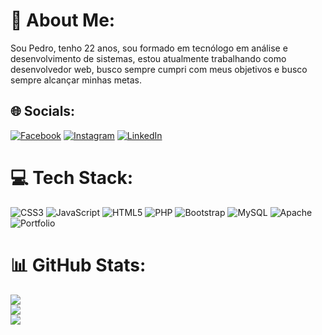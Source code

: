 # 💫 About Me:
Sou Pedro, tenho 22 anos, sou formado em tecnólogo em análise e desenvolvimento de sistemas, estou atualmente trabalhando como desenvolvedor web, busco sempre cumpri com meus objetivos e busco sempre alcançar minhas metas.


## 🌐 Socials:
[![Facebook](https://img.shields.io/badge/Facebook-%231877F2.svg?logo=Facebook&logoColor=white)](https://facebook.com/pedrohenrique.souza.712) [![Instagram](https://img.shields.io/badge/Instagram-%23E4405F.svg?logo=Instagram&logoColor=white)](https://instagram.com/pedrohenrique.souza78) [![LinkedIn](https://img.shields.io/badge/LinkedIn-%230077B5.svg?logo=linkedin&logoColor=white)](https://linkedin.com/in/pedrohenriquesouza-henrique-b67586218) 

# 💻 Tech Stack:
![CSS3](https://img.shields.io/badge/css3-%231572B6.svg?style=for-the-badge&logo=css3&logoColor=white) ![JavaScript](https://img.shields.io/badge/javascript-%23323330.svg?style=for-the-badge&logo=javascript&logoColor=%23F7DF1E) ![HTML5](https://img.shields.io/badge/html5-%23E34F26.svg?style=for-the-badge&logo=html5&logoColor=white) ![PHP](https://img.shields.io/badge/php-%23777BB4.svg?style=for-the-badge&logo=php&logoColor=white) ![Bootstrap](https://img.shields.io/badge/bootstrap-%23563D7C.svg?style=for-the-badge&logo=bootstrap&logoColor=white) ![MySQL](https://img.shields.io/badge/mysql-%2300f.svg?style=for-the-badge&logo=mysql&logoColor=white) ![Apache](https://img.shields.io/badge/apache-%23D42029.svg?style=for-the-badge&logo=apache&logoColor=white) ![Portfolio](https://img.shields.io/badge/Portfolio-%23000000.svg?style=for-the-badge&logo=firefox&logoColor=#FF7139)
# 📊 GitHub Stats:
![](https://github-readme-stats.vercel.app/api?username=Pedrotr45&theme=blue-green&hide_border=false&include_all_commits=false&count_private=false)<br/>
![](https://github-readme-streak-stats.herokuapp.com/?user=Pedrotr45&theme=blue-green&hide_border=false)<br/>
![](https://github-readme-stats.vercel.app/api/top-langs/?username=Pedrotr45&theme=blue-green&hide_border=false&include_all_commits=false&count_private=false&layout=compact)


